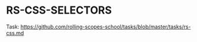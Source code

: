 # RS-CSS-SELECTORS  
Task: https://github.com/rolling-scopes-school/tasks/blob/master/tasks/rs-css.md
